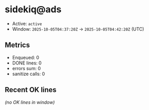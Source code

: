 # sidekiq@ads

- Active: `active`
- Window: `2025-10-05T04:37:20Z` → `2025-10-05T04:42:20Z` (UTC)

## Metrics
- Enqueued: 0
- DONE lines: 0
- errors sum: 0
- sanitize calls: 0

## Recent OK lines
_(no OK lines in window)_
